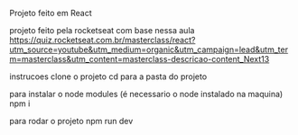 Projeto feito em React

projeto feito pela rocketseat com base nessa aula
https://quiz.rocketseat.com.br/masterclass/react?utm_source=youtube&utm_medium=organic&utm_campaign=lead&utm_term=masterclass&utm_content=masterclass-descricao-content_Next13

instrucoes
clone o projeto
cd para a pasta do projeto

para instalar o node modules (é necessario o node instalado na maquina)
npm i

para rodar o projeto
npm run dev
